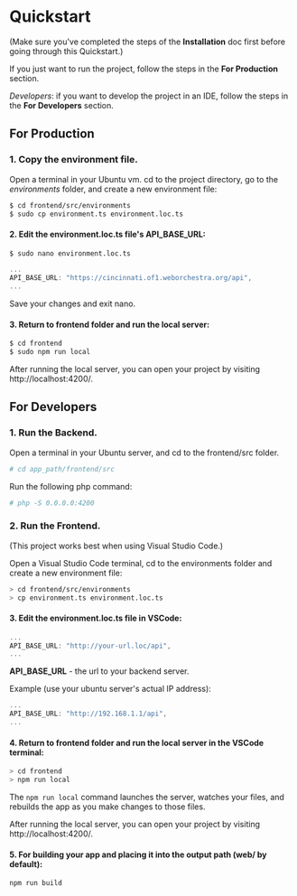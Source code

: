 # Quickstart

(Make sure you've completed the steps of the **Installation** doc first before going through this Quickstart.)

If you just want to run the project, follow the steps in the **For Production** section.

*Developers*: if you want to develop the project in an IDE, follow the steps in the **For Developers** section.

## For Production

### 1. Copy the environment file.
Open a terminal in your Ubuntu vm. cd to the project directory, go to the *environments* folder, and create a new environment file:
```bash
$ cd frontend/src/environments
$ sudo cp environment.ts environment.loc.ts
```

#### 2. Edit the environment.loc.ts file's API_BASE_URL:
```bash
$ sudo nano environment.loc.ts
```

```js
...
API_BASE_URL: "https://cincinnati.of1.weborchestra.org/api",
...
```
Save your changes and exit nano.

#### 3. Return to frontend folder and run the local server:
```bash
$ cd frontend
$ sudo npm run local
```
After running the local server, you can open your project by visiting http://localhost:4200/.

## For Developers

### 1. Run the Backend.

Open a terminal in your Ubuntu server, and cd to the frontend/src folder.
```bash
# cd app_path/frontend/src
```
Run the following php command:
```bash
# php -S 0.0.0.0:4200
```

### 2. Run the Frontend.
(This project works best when using Visual Studio Code.)

Open a Visual Studio Code terminal, cd to the environments folder and create a new environment file:
```bash
> cd frontend/src/environments
> cp environment.ts environment.loc.ts
```

#### 3. Edit the environment.loc.ts file in VSCode:
```js
...
API_BASE_URL: "http://your-url.loc/api",
...
```
**API_BASE_URL** - the url to your backend server.

Example (use your ubuntu server's actual IP address):
```js
...
API_BASE_URL: "http://192.168.1.1/api",
...
```

#### 4. Return to frontend folder and run the local server in the VSCode terminal:
```bash
> cd frontend
> npm run local
```
The `npm run local` command launches the server, watches your files, and rebuilds the app as you make changes to those files.

After running the local server, you can open your project by visiting http://localhost:4200/.

#### 5. For building your app and placing it into the output path (web/ by default):
```bash
npm run build
```
